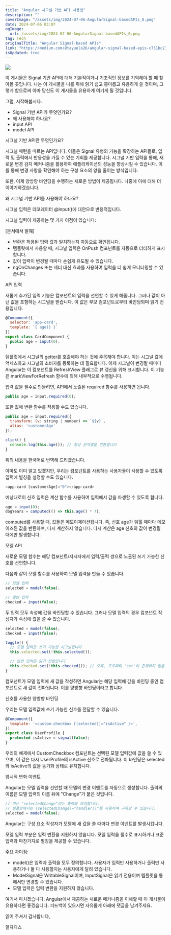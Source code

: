 ```yaml
---
title: "Angular 시그널 기반 API 사용법"
description: ""
coverImage: "/assets/img/2024-07-06-AngularSignal-basedAPIs_0.png"
date: 2024-07-06 03:07
ogImage: 
  url: /assets/img/2024-07-06-AngularSignal-basedAPIs_0.png
tag: Tech
originalTitle: "Angular Signal-based APIs"
link: "https://medium.com/@tayuelo26/angular-signal-based-apis-c731bc27b9b5"
isUpdated: true
---
```





![](/assets/img/2024-07-06-AngularSignal-basedAPIs_0.png)

이 게시물은 Signal 기반 API에 대해 기본적이거나 기초적인 정보를 기억해야 할 때 찾아볼 곳입니다. 나는 이 게시물을 나를 위해 읽기 쉽고 흥미롭고 유용하게 쓸 것이며, 그렇게 함으로써 아마 당신도 이 게시물을 유용하게 여기게 될 것입니다.

그럼, 시작해봅시다.

- Signal 기반 API가 무엇인가요?
- 왜 사용해야 하나요?
- input API
- model API

<div class="content-ad"></div>

시그널 기반 API란 무엇인가요?

시그널 패턴을 따르는 API입니다. 이들은 Signal 유형의 기능을 확장하는 API들로, 입력 및 출력에서 반응성을 가질 수 있는 기회를 제공합니다. 시그널 기반 입력을 통해, 새로운 변경 감지 메커니즘을 활용하여 애플리케이션의 성능을 향상시킬 수 있습니다. 이를 통해 변경 사항을 확인해야 하는 구성 요소의 양을 줄이는 방식입니다.

또한, 이제 양방향 바인딩을 수행하는 새로운 방법이 제공됩니다. 나중에 이에 대해 더 이야기하겠습니다.

왜 시그널 기반 API를 사용해야 하나요?

<div class="content-ad"></div>

시그널 입력은 데코레이터 @Input()에 대안으로 반응적입니다.

시그널 입력이 제공하는 몇 가지 이점이 있습니다:

[문서에서 발췌]

- 변환은 허용된 입력 값과 일치하는지 자동으로 확인됩니다.
- 템플릿에서 사용할 때, 시그널 입력은 OnPush 컴포넌트를 자동으로 더티하게 표시합니다.
- 값이 입력이 변경될 때마다 손쉽게 유도될 수 있습니다.
- ngOnChanges 또는 세터 대신 효과를 사용하여 입력을 더 쉽게 모니터링할 수 있습니다.

<div class="content-ad"></div>

API 입력

새롭게 추가된 입력 기능은 컴포넌트의 입력을 선언할 수 있게 해줍니다. 그러나 값이 아닌 값을 포함하는 시그널을 받습니다. 이 값은 부모 컴포넌트로부터 바인딩되며 읽기 전용입니다.

```js
@Component({
  selector: 'app-card',
  template: `{ age() }`
})
export class CardComponent {
  public age = input(0);
}
```

템플릿에서 시그널의 getter를 호출해야 하는 것에 주목해야 합니다. 이는 시그널 값에 액세스하고 시그널의 소비자를 등록하는 데 필요합니다. 이제 시그널이 변경될 때마다 Angular는 이 컴포넌트를 RefreshView 플래그로 뷰 갱신을 위해 표시합니다. 이 기능은 markViewForRefresh 함수에 의해 내부적으로 수행됩니다.

<div class="content-ad"></div>

입력 값을 필수로 만들려면, API에서 노출된 required 함수를 사용하면 됩니다.

```js
public age = input.required(0);
```

또한 값에 변환 함수를 적용할 수도 있습니다.

```js
public age = input.required({
  transform: (v: string | number) => `${v}`,
  alias: 'customerAge'
});

click() {
  console.log(this.age()); // 항상 문자열을 반환합니다
}
```

<div class="content-ad"></div>

위의 내용을 한국어로 번역해 드리겠습니다.

아마도 이미 알고 있겠지만, 우리는 컴포넌트를 사용하는 사용자들이 사용할 수 있도록 입력에 별칭을 설정할 수도 있습니다.

```js
<app-card [customerAge]="0"></app-card>
```

예상대로이 신호 입력은 계산 함수를 사용하여 입력에서 값을 파생할 수 있도록 합니다.

```js
age = input(0);
dogYears = computed(() => this.age() * 7);
```

<div class="content-ad"></div>

computed를 사용할 때, 값들은 메모이제이션됩니다. 즉, 신호 age가 읽힐 때마다 메모이즈된 값을 반환하며, 다시 계산하지 않습니다. 다시 계산은 age 신호의 값이 변경될 때에만 발생합니다.

모델 API

새로운 모델 함수는 해당 컴포넌트/지시자에서 입력/출력 쌍으로 노출된 쓰기 가능한 신호를 선언합니다.

다음과 같이 모델 함수를 사용하여 모델 입력을 만들 수 있습니다.

<div class="content-ad"></div>

```js
// 모델 입력
selected = model(false);

// 일반 입력
checked = input(false);
```

두 입력 모두 속성에 값을 바인딩할 수 있습니다. 그러나 모델 입력의 경우 컴포넌트 작성자가 속성에 값을 쓸 수 있습니다.

```js
selected = model(false);
checked = input(false);

toggle() {
  // 모델 입력은 쓰기 가능한 시그널입니다
  this.selected.set(!this.selected());

  // 일반 입력은 읽기 전용입니다
  this.checked.set(!this.checked()); // 오류, 프로퍼티 'set'이 존재하지 않음
}
```

컴포넌트가 모델 입력에 새 값을 작성하면 Angular는 해당 입력에 값을 바인딩 중인 컴포넌트로 새 값이 전파됩니다. 이를 양방향 바인딩이라고 합니다.

<div class="content-ad"></div>

신호를 사용한 양방향 바인딩

우리는 모델 입력값에 쓰기 가능한 신호를 전달할 수 있습니다.

```js
@Component({
  template: '<custom-checkbox [(selected)]="isActive" />',
})
export class UserProfile {
  protected isActive = signal(false);
}
```

우리의 예제에서 CustomCheckbox 컴포넌트는 선택된 모델 입력값에 값을 쓸 수 있으며, 이 값은 다시 UserProfile의 isActive 신호로 전파됩니다. 이 바인딩은 selected와 isActive의 값을 동기화 상태로 유지합니다.

<div class="content-ad"></div>

암시적 변화 이벤트

Angular는 모델 입력을 선언할 때 모델의 변경 이벤트를 자동으로 생성합니다. 출력의 이름은 모델 입력의 이름 뒤에 "Change"가 붙은 것입니다.

```js
// 이는 "selectedChange"라는 출력을 생성합니다.
// 템플릿에서는 (selectedChange)="handler()"를 사용하여 구독할 수 있습니다.
selected = model(false);
```

Angular는 구성 요소 작성자가 모델에 새 값을 쓸 때마다 변경 이벤트를 발생시킵니다.

<div class="content-ad"></div>

모델 입력 부분은 입력 변환을 지원하지 않습니다. 모델 입력을 필수로 표시하거나 표준 입력과 마찬가지로 별칭을 제공할 수 있습니다.

주요 차이점:

- model()은 입력과 출력을 모두 정의합니다. 사용자가 입력만 사용하거나 출력만 사용하거나 둘 다 사용할지는 사용자에게 달려 있습니다.
- ModelSignal은 WritableSignal이며, InputSignal은 읽기 전용이며 템플릿을 통해서만 변경할 수 있습니다.
- 모델 입력은 입력 변환을 지원하지 않습니다.

여기서 마치겠습니다. Angular에서 제공하는 새로운 메커니즘을 이해할 때 이 게시물이 유용하다면 좋겠습니다. 피드백이 있으시면 자유롭게 아래에 댓글을 남겨주세요.

<div class="content-ad"></div>

읽어 주셔서 감사합니다,

알자디스

